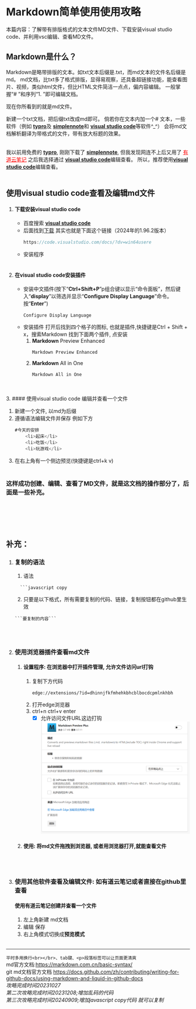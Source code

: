 # Markdown简单使用使用攻略
本篇内容：了解带有排版格式的文本文件MD文件、下载安装visual studio code、并利用vsc编辑、查看MD文件。
##  Markdown是什么？
   Markdown是略带排版的文本。如txt文本后缀是.txt，而md文本的文件名后缀是md。
md文档，比txt多了格式排版，显得易观察，还具备超链接功能，能查看图片、视频，类似html文件，但比HTML文件简洁一点点，偏内容编辑。
一般掌握“# ”和序列“1. ”即可编辑文档。
   
现在你所看到的就是md文件。

新建一个txt文档，把后缀txt改成md即可。
倘若你在文本内加一个# 文本，一些软件（例如
[**typro**](https://typoraio.cn)及
[**simplennote**](https://apps.microsoft.com/detail/9NXQQ40LDW3X?hl=en-us&gl=US)和
[**visual studio code**](https://visualstudio.microsoft.com/zh-hans/free-developer-offers/)等软件^_^）
会将md文档解析翻译为带格式的文件，带有放大标题的效果。
<h></h>
<br></br>

我以前用免费的
[**typro**](https://typoraio.cn), 刚刚下载了
[**simplennote**](https://apps.microsoft.com/detail/9NXQQ40LDW3X?hl=en-us&gl=US), 但我发现网连不上后又用了
<a href =https://note.youdao.com style="color:red">有道云笔记</a> 之后我选择通过
[**visual studio code**](https://visualstudio.microsoft.com/zh-hans/free-developer-offers/)编辑查看。
所以，推荐使用[**visual studio code**](https://visualstudio.microsoft.com/zh-hans/free-developer-offers/)编辑查看。
<br></br>
## 使用visual studio code查看及编辑md文件
1. #### 下载安装visual studio code
    * 百度搜索 [**visual studio code**](https://visualstudio.microsoft.com/zh-hans/free-developer-offers/)
    + 后面找到[下载](https://code.visualstudio.com/Download)
        其实也就是下面这个链接（2024年的1.96.2版本）
        ```javascript copy
        https://code.visualstudio.com/docs/?dv=win64usere
        ```      
    - 安装程序
<br></br>
2. #### 在visual studio code安装插件
   + 安装中文插件(按下“**Ctrl+Shift+P**”p组合键以显示“命令面板”，然后键入“**display**”以筛选并显示“**Configure Display Language**”命令。按“**Enter**”)
        ```
        Configure Display Language
        ```
   - 安装插件
      打开后找到四个格子的图标, 也就是插件,快捷键是Ctrl + Shift + x，搜索Markdown 找到下面两个插件, 点安装
      1. **Markdown** Preview Enhanced
            ```
            Markdown Preview Enhanced
            ```
      2. **Markdown** All in One
            ```
            Markdown All in One
            ```      
<br></br>
3. #### 使用visual studio code 编辑并查看一个文件   
   1. 新建一个文件, 以md为后缀
   2. 遵循语法编辑文件并保存
         例如下方
        ```javascript copy
        #今天的安排
            <li>起床</li>
            <li>吃饭</li>
            <li>玩游戏</li>
        ```
   3. 在右上角有一个侧边预览(快捷键是ctrl+k v)
<br></br>
###   这样成功创建、编辑、查看了MD文件，就是这文档的操作部分了，后面是一些补充。
<br></br>
<br></br>

## 补充：
1. ### 复制的语法
    
    1. 语法
    ```
      ```javascript copy
    ```

    2. 只要是以下格式，所有需要复制的代码、链接，复制按钮都在github里生效
    ```
    ```要复制的内容```
    ```
<br></br>



 2. ### 使用浏览器插件查看md文件
    1. #### 设置程序: 在浏览器中打开插件管理, 允许文件访问url打钩
        1. 复制下方代码
            ```
            edge://extensions/?id=dhinnjfkfmhehkbhcblbocdcpmlnkhbh
            ```
        2. 打开edge浏览器
        3.  ctrl+n ctrl+v enter
            - [x] 允许访问文件URL这边打钩
            ![Alt text](image.png)
    2. #### 使用: 将md文件拖拽到浏览器, 或者用浏览器打开,就能查看文件
<br></br>

 3. ### 使用其他软件查看及编辑文件: 如有道云笔记或者直接在github里查看
    #### 使用有道云笔记创建并查看一个文件
    1. 左上角新建 md文档
    2. 编辑 保存
    3. 右上角模式切换成**预览模式**
 <br></br>  



----------------
`平时多用换行<br></br>、tab键、<p>段落标签可以让页面更清爽`<br>
md官方文档:https://markdown.com.cn/basic-syntax/<br>
git md文档官方文档 https://docs.github.com/zh/contributing/writing-for-github-docs/using-markdown-and-liquid-in-github-docs<br>
*攻略完成时间20231027*<br>
*第二次攻略完成时间20231208;增加乱码的代码*<br>
*第三次攻略完成时间20240909;增加javascript copy代码 就可以复制*<br>
<!-- <meta charset="UTF-8" -->


